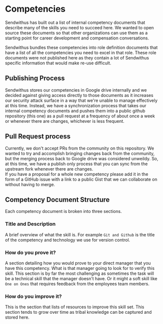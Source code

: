 # Competencies

Sendwithus has built out a list of internal competency documents that describe many of the skills you need to succeed here.
We wanted to open source these documents so that other organizations can use them as a starting point for career development and compensation conversations.

Sendwithus bundles these competencies into role definition documents that have a list of all the competencies you need to excel in that role.  These role documents were not published here as they contain a lot of Sendwithus specific information that would make re-use difficult.

## Publishing Process
Sendwithus stores our competencies in Google drive internally and we decided against giving access directly to those documents as it increases our security attack surface in a way that we're unable to manage effectively at this time.  Instead, we have a synchronization process that takes our internal competency documents and pushes them into a public github repository (this one) as a pull request at a frequency of about once a week or whenever there are changes, whichever is less frequent.

## Pull Request process
Currently, we don't accept PRs from the community on this repository.  We wanted to try and accomplish bringing changes back from the community, but the merging process back to Google drive was considered unweildy.  So, at this time, we have a publish only process that you can sync from the upstream fork whenever there are changes.  
If you have a proposal for a whole new competency please add it in the form of a GitHub issue with a link to a public Gist that we can collaborate on without having to merge.

## Competency Document Structure

Each competency document is broken into three sections.

### Title and Description
A brief overview of what the skill is.  For example `Git and Github` is the title of the competency and technology we use for version control.

### How do you prove it?
A section detailing how you would prove to your direct manager that you have this competency.  What is that manager going to look for to verify this skill.  This section is by far the most challenging as sometimes the task will be a technical skill that the manager doesn't have.  Or it might a soft skill like `One on Ones` that requires feedback from the employees team members.

### How do you improve it?
This is the section that lists of resources to improve this skill set.  This section tends to grow over time as tribal knowledge can be captured and stored here.
